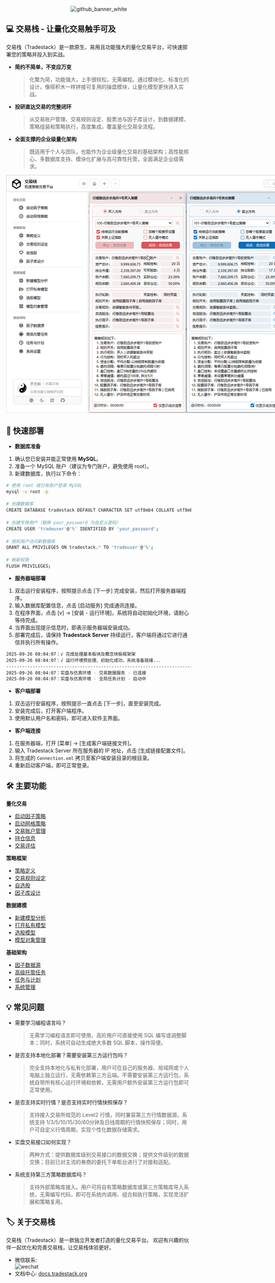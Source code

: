 <p align="center">
<img width="1440" height="280" alt="github_banner_white" src="https://github.com/user-attachments/assets/d88f1137-7738-487f-8ddd-bf92ce749bf9" />
</p>

## 💻 交易栈 - 让量化交易触手可及

交易栈（Tradestack）是一款原生、易用且功能强大的量化交易平台，可快速部署您的策略并投入到实战。

- **简约不简单，不变应万变**

  > 化繁为简，功能强大，上手很轻松，无需编程。通过模块化、标准化的设计，像搭积木一样拼接可复用的操盘模块，让量化模型更快进入实战。

- **投研直达交易的完整闭环**

  > 从交易账户管理、交易规则设定、股票池与因子库设计，到数据建模、策略组装和策略执行，高度集成，覆盖量化交易全流程。

- **全面支撑的企业级量化架构**

  > 既适用于个人与团队，也能作为企业级量化交易的基础架构；高性能核心、多数据库支持、模块化扩展与高可靠性托管，全面满足企业级需求。 

 <p align="Center">
    <img  src="./images/main_interface.png"/ style="max-width:none;">
 </p>
 
## 🚀 快速部署

- **数据库准备**

1. 确认您已安装并能正常使用 **MySQL**。
2. 准备一个 MySQL 账户（建议为专门账户，避免使用 root）。  
3. 新建数据库，执行以下命令：
```bash
# 使用 root 或已有账户登录 MySQL
mysql -u root -p

# 创建数据库
CREATE DATABASE tradestack DEFAULT CHARACTER SET utf8mb4 COLLATE utf8mb4_general_ci;

# 创建专用用户（替换 your_password 为自定义密码）
CREATE USER 'tradeuser'@'%' IDENTIFIED BY 'your_password';

# 授权用户访问新数据库
GRANT ALL PRIVILEGES ON tradestack.* TO 'tradeuser'@'%';

# 刷新权限
FLUSH PRIVILEGES;
```

- **服务器端部署**

1. 双击运行安装程序，按照提示点击 [下一步] 完成安装，然后打开服务器端程序。  
2. 输入数据库配置信息，点击 [启动服务] 完成通讯连接。  
3. 在程序界面，点击 [v] -> [安装 - 运行环境]，系统将自动初始化环境，请耐心等待完成。  
4. 当界面出现提示信息时，即表示服务器端安装成功。  
5. 部署完成后，请保持 **Tradestack Server** 持续运行，客户端将通过它进行通信并执行所有操作。

```bash
2025-09-26 08:04:07：√ 完成处理基本板块及概念块板框架架
2025-09-26 08:04:07：√ 运行环境预处理、初始化成功，系统准备就绪...
--------------------------------------------------------------------------------
2025-09-26 08:04:07：实盘与仿真环境 - 交易数据服务 - 已连接
2025-09-26 08:04:07：实盘与仿真环境 - 全局任务计划 - 启动中
```

- **客户端部署**

1. 双击运行安装程序，按照提示一直点击 [下一步]，直至安装完成。  
2. 安装完成后，打开客户端程序。  
3. 使用默认用户名和密码，即可进入软件主界面。

- **客户端连接**
1. 在服务器端，打开 [菜单] -> [生成客户端链接文件]。  
2. 输入 Tradestack Server 所在服务器的 IP 地址，点击 [生成链接配置文件]。  
3. 将生成的 `Connection.xml` 拷贝至客户端安装目录的根目录。  
4. 重新启动客户端，即可正常登录。
   
## 🛠️ 主要功能
**量化交易**
- [ 启动因子策略 ](./Start_Factor_Strategy.md)
- [ 启动网格策略 ](./Start_Grid_Strategy.md)
- [ 交易账户管理 ](./Trading_Account_Management.md)
- [ 持仓信息 ](./Position_Information.md)
- [ 交易评估 ](./Trading_Evaluation.md)

**策略框架**
- [ 策略定义 ](./Strategy_Definition.md)
- [ 交易规则设定 ](./Trading_Rules_Setup.md)
- [ 自选股 ](./Custom_Stocks.md)
- [ 因子库设计 ](./Factor_Library_Design.md)

**数据建模**
- [ 新建模型分析 ](./New_Model_Analysis.md)
- [ 打开私有模型 ](./Open_Private_Model.md)
- [ 选股模型 ](./Stock_Selection_Model.md)
- [ 模型对象管理 ](./Model_Object_Management.md)

**基础架构**
- [ 因子数据源 ](./Factor_Data_Source.md)
- [ 高级托管任务 ](./Advanced_Managed_Tasks.md)
- [ 任务与计划 ](./Tasks_And_Plans.md)
- [ 系统管理 ](./System_Management.md)

## 💡 常见问题
- 需要学习编程语言吗？
  > 无需学习编程语言即可使用，高阶用户可直接使用 SQL 编写或调整脚本；同时，系统可自动生成绝大多数 SQL 脚本，操作简便。

- 是否支持本地化部署？需要安装第三方运行包吗？
  > 完全支持本地化与私有化部署，用户可在自己的服务器、局域网或个人电脑上独立运行，无需依赖第三方云端。不需要安装第三方运行包，系统自带所有核心运行环境和依赖，无需用户额外安装第三方运行包即可正常使用。

- 是否支持实时行情？是否支持实时行情快照保存？
  > 支持接入交易所规范的 Level2 行情，同时兼容第三方行情数据源。系统支持 1/3/5/10/15/30/60分钟及日线周期的行情快照保存；同时，用户可自定义行情周期，实现个性化数据存储需求。

- 实盘交易接口如何实现？
  > 两种方式：提供数据库级别交易接口的数据交换；提供文件级别的数据交换；目前已对主流的券商的委托下单柜台进行了对接和适配。

- 系统支持第三方策略数据库吗？
  > 支持外部策略库接入。用户可将自有策略数据库或第三方策略库导入系统，无需编写代码，即可在系统内调用、组合和执行策略，实现灵活扩展和策略复用。


## 🏷️ 关于交易栈 

交易栈（Tradestack）是一款独立开发者打造的量化交易平台。
欢迎有兴趣的伙伴一起优化和完善交易栈，让交易栈体验更好。

- 微信联系:  
  <img width="90" height="90" alt="wechat" src="https://github.com/user-attachments/assets/86a97b8b-eb91-49bc-9ea8-999c972f393e" />
- 文档中心: [docs.tradestack.org](http://www.tradestack.org:3000/#/README)
